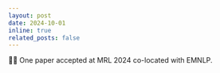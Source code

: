 ```yaml
---
layout: post
date: 2024-10-01
inline: true
related_posts: false
---
```


✍🏼 One paper accepted at MRL 2024 co-located with EMNLP.
